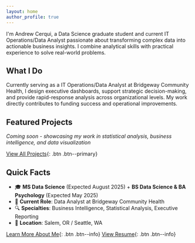 ```yaml
---
layout: home
author_profile: true
---
```



I'm Andrew Cerqui, a Data Science graduate student and current IT Operations/Data Analyst passionate about transforming complex data into actionable business insights. I combine analytical skills with practical experience to solve real-world problems.

## What I Do

Currently serving as a IT Operations/Data Analyst at Bridgeway Community Health, I design executive dashboards, support strategic decision-making, and provide rapid-response analysis across organizational levels. My work directly contributes to funding success and operational improvements.

## Featured Projects

*Coming soon - showcasing my work in statistical analysis, business intelligence, and data visualization*

[View All Projects](/projects/){: .btn .btn--primary}

## Quick Facts

- 🎓 **MS Data Science** (Expected August 2025) + **BS Data Science & BA Psychology** (Expected May 2025)
- 💼 **Current Role**: Data Analyst at Bridgeway Community Health
- 🔍 **Specialties**: Business Intelligence, Statistical Analysis, Executive Reporting
- 📍 **Location**: Salem, OR / Seattle, WA

[Learn More About Me](/about/){: .btn .btn--info} [View Resume](/resume/){: .btn .btn--info}
